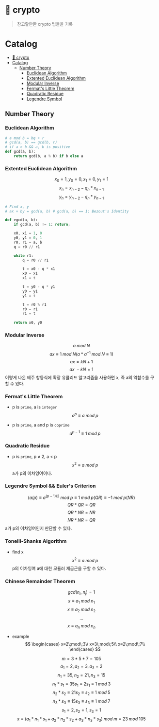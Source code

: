 # 🐽 crypto
> 참고할만한 crypto 팁들을 기록

# Catalog
- [🐽 crypto](#-crypto)
- [Catalog](#catalog)
  - [Number Theory](#number-theory)
    - [Euclidean Algorithm](#euclidean-algorithm)
    - [Extented Euclidean Algorithm](#extented-euclidean-algorithm)
    - [Modular Inverse](#modular-inverse)
    - [Fermat's Little Theorem](#fermats-little-theorem)
    - [Quadratic Residue](#quadratic-residue)
    - [Legendre Symbol](#legendre-symbol)

## Number Theory
### Euclidean Algorithm
```py
# a mod b = bq + r
# gcd(a, b) == gcd(b, r)
# if a > b && a, b is positive
def gcd(a, b):
    return gcd(b, a % b) if b else a
```

### Extented Euclidean Algorithm
$$x_0 = 1, y_0 = 0, x_1 = 0, y_1 = 1$$
$$x_n = x_{n-2} - q_n * x_{n-1}$$
$$y_n = y_{n-2} - q_n * y_{n-1}$$
```py
# Find x, y
# ax + by = gcd(a, b) # gcd(a, b) == 1; Bezout's Identity

def egcd(a, b):
    if gcd(a, b) != 1: return;

    x0, x1 = 1, 0
    y0, y1 = 0, 1
    r0, r1 = a, b
    q = r0 // r1

    while r1:
        q = r0 // r1

        t = x0 - q * x1
        x0 = x1
        x1 = t

        t = y0 - q * y1
        y0 = y1
        y1 = t

        t = r0 % r1
        r0 = r1
        r1 = t
    
    return x0, y0
```

### Modular Inverse
$$ a\;mod\;N $$
$$ax ≡ 1\;mod\;N (a*a^{-1}\;mod\;N≡1)$$
$$ax = kN + 1$$
$$ax\;-kN=1$$
    이렇게 나온 베주 항등식에 확장 유클리드 알고리즘을 사용하면 x, 즉 a의 역함수를 구할 수 있다.

### Fermat's Little Theorem
- p is `prime`, a is `integer`
$$a^p≡a\;mod\;p$$

- p is `prime`, a and p is `coprime`
$$a^{p-1}≡1\;mod\;p$$

### Quadratic Residue
- p is `prime`, p ≠ 2, a < p
$$x^2≡a\;mod\;p$$
    a가 p의 이차잉여이다.
### Legendre Symbol && Euler's Criterion
$$(a/p) ≡ a^{(p-1)/2}\;mod\;p ≡ 1\;mod\;p(QR)≡-1\;mod\;p(NR)$$
$$QR * QR = QR$$
$$QR * NR = NR$$
$$NR * NR = QR$$
    a가 p의 이차잉여인지 판단할 수 있다.
### Tonelli-Shanks Algorithm
- find x
$$x^2≡a\;mod\;p$$
    p의 이차잉여 a에 대한 모듈러 제곱근을 구할 수 있다.

### Chinese Remainder Theorem
$$gcd(n_i,\;n_j)=1$$
$$x≡a_1\;mod\;n_1$$
$$x≡a_2\;mod\;n_2$$
$$...$$
$$x≡a_n\;mod\;n_n$$

- example
$$
\begin{cases}
x≡2\;mod\;3\\
x≡3\;mod\;5\\
x≡2\;mod\;7\\
\end{cases}
$$

$$m = 3 * 5 * 7 = 105$$
$$a_1=2, a_2=3, a_3=2$$
$$n_1 = 35, n_2 = 21, n_3 = 15$$
$$n_1*s_1 ≡ 35s_1 ≡ 2s_1 ≡ 1\;mod\;3$$
$$n_2*s_2 ≡ 21s_2 ≡ s_2 ≡ 1\;mod\;5$$
$$n_3*s_3 ≡ 15s_3 ≡ s_3 ≡ 1\;mod\;7$$
$$s_1 = 2, s_2 = 1, s_3 = 1$$
$$x ≡ (a_1*n_1*s_1 + a_2*n_2*s_2 + a_3*n_3*s_3)\;mod\;m ≡ 23\;mod\;105$$
